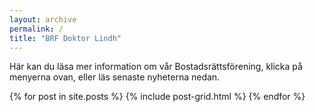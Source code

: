 ```yaml
---
layout: archive
permalink: /
title: "BRF Doktor Lindh"
---
```


Här kan du läsa mer information om vår Bostadsrättsförening, klicka på menyerna ovan, eller läs senaste nyheterna nedan.

<div class="tiles">
{% for post in site.posts %}
	{% include post-grid.html %}
{% endfor %}
</div><!-- /.tiles -->
